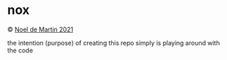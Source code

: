 # nox

&copy; [Noel de Martin 2021](https://github.com/NoelDeMartin)

the intention (purpose) of creating this repo simply is playing around with the code
